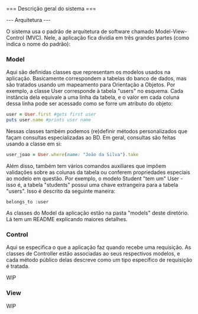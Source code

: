 
=== Descrição geral do sistema ===

--- Arquitetura ---

O sistema usa o padrão de arquitetura de software chamado Model-View-Control
(MVC). Nele, a aplicação fica dividia em três grandes partes (como indica o
nome do padrão):

### Model

Aqui são definidas classes que representam os modelos usados na aplicação.
Basicamente correspondem a tabelas do banco de dados, mas são tratados usando
um mapeamento para Orientação a Objetos. Por exemplo, a classe User corresponde
à tabela "users" no esquema. Cada instância dela equivale a uma linha da tabela,
e o valor em cada coluna dessa linha pode ser acessado como se forre um atributo
do objeto:

```ruby
user = User.first #gets first user
puts user.name #prints user name
```

Nessas classes também podemos (re)definir métodos personalizados que façam
consultas especializadas ao BD. Em geral, consultas são feitas usando a classe
em si:

```ruby
user_joao = User.where(name: "João da Silva").take
```

Além disso, também tem vários comandos auxiliares que impõem validações sobre as
colunas da tabela ou conferem propriedades especiais ao modelo em questão. Por
exemplo, o modelo Student "tem um" User - isso é, a tabela "students" possui uma
chave extrangeira para a tabela "users". Isso é descrito da seguinte maneira:

```
belongs_to :user
```

As classes do Model da aplicação estão na pasta "models" deste diretório. Lá tem
um README explicando maiores detalhes.

### Control

Aqui se especifica o que a aplicação faz quando recebe uma requisição. As
classes de Controller estão associadas ao seus respectivos modelos, e cada
método público delas descreve como um tipo específico de requisição é tratada.

WIP

### View

WIP
